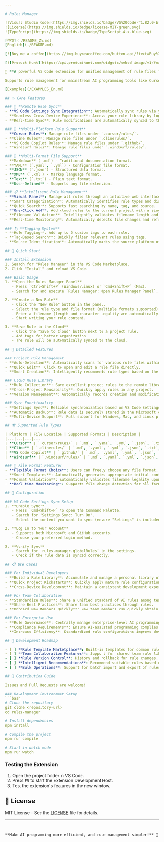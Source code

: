 ```yaml
---

# Rules Manager

![Visual Studio Code](https://img.shields.io/badge/VS%20Code-^1.82.0-blue.svg)
![License](https://img.shields.io/badge/license-MIT-green.svg)
![TypeScript](https://img.shields.io/badge/TypeScript-4.x-blue.svg)

[中文](./README_Zh.md)
[English](./README.md)

[![Buy me a coffee](https://img.buymeacoffee.com/button-api/?text=Buy%20me%20a%20coffee&emoji=☕&slug=ponyred&button_colour=5F7FFF&font_colour=ffffff&font_family=Cookie&outline_colour=000000&coffee_colour=FFDD00)](https://www.buymeacoffee.com/ponyred)

[![Product Hunt](https://api.producthunt.com/widgets/embed-image/v1/featured.svg?post_id=1013747&theme=light&t=1757233599329)](https://www.producthunt.com/products/ruels-manager?embed=true&utm_source=badge-featured&utm_medium=badge&utm_source=badge-ruels&#0045;manager)

🚀 **A powerful VS Code extension for unified management of rule files for various AI programming tools**

Supports rule management for mainstream AI programming tools like Cursor, Cline, VS Code Copilot, and Windsurf, providing features such as cloud sync, tag classification, and one-click add to local projects.

[Examples](/EXAMPLES_En.md)

## ✨ Core Features

### 🔄 **Remote Rule Sync**
- **VS Code Settings Sync Integration**: Automatically sync rules via your VS Code account.
- **Seamless Cross-Device Experience**: Access your rule library by logging into your VS Code account on any device.
- **Real-time Sync**: Rule modifications are automatically synced to the cloud, no manual action required.

### 🎯 **Multi-Platform Rule Support**
- **Cursor Rules**: Manage rule files under `.cursor/rules/`.
- **Cline Rules**: Manage rule files under `.clinerules/`.
- **VS Code Copilot Rules**: Manage rule files under `.github/`.
- **Windsurf Rules**: Manage rule files under `.windsurf/rules/`.

### 📄 **Multi-Format File Support**
- **Markdown** (`.md`) - Traditional documentation format.
- **YAML** (`.yaml`, `.yml`) - Configuration file format.
- **JSON** (`.json`) - Structured data format.
- **XML** (`.xml`) - Markup language format.
- **Text** (`.txt`) - Plain text format.
- **User-Defined** - Supports any file extension.

### 📋 **Intelligent Rule Management**
- **Visual Panel**: Manage all rules through an intuitive web interface.
- **Smart Categorization**: Automatically identifies rule types and displays them in categories.
- **Quick Search**: Supports fast searching by name, tag, and source.
- **One-Click Add**: Add cloud rules to the current project with a single click.
- **Filename Validation**: Intelligently validates filename length and character legality.
- **Real-time Monitoring**: Automatically detects file changes and refreshes the rule list.

### 🏷️ **Tagging System**
- **Rule Tagging**: Add up to 5 custom tags to each rule.
- **Tag-Based Search**: Quickly filter relevant rules using tags.
- **Source Identification**: Automatically marks the source platform of a rule.

## 🚀 Quick Start

### Install Extension
1. Search for "Rules Manager" in the VS Code Marketplace.
2. Click "Install" and reload VS Code.

### Basic Usage
1. **Open the Rules Manager Panel**
   - Press `Ctrl+Shift+P` (Windows/Linux) or `Cmd+Shift+P` (Mac).
   - Search for and execute `Rules Manager: Open Rules Manager Panel`.

2. **Create a New Rule**
   - Click the "New Rule" button in the panel.
   - Select the rule type and file format (multiple formats supported).
   - Enter a filename (length and character legality are automatically validated).
   - Start writing your rule content.

3. **Save Rule to the Cloud**
   - Click the "Save to Cloud" button next to a project rule.
   - Add tags for better organization.
   - The rule will be automatically synced to the cloud.

## 📖 Detailed Features

### Project Rule Management
- **Auto-Detection**: Automatically scans for various rule files within the project.
- **Quick Edit**: Click to open and edit a rule file directly.
- **Smart Creation**: Intelligently recommends rule types based on the current project environment.

### Cloud Rule Library
- **Rule Collection**: Save excellent project rules to the remote library.
- **Cross-Project Reusability**: Quickly apply rules in any project.
- **Version Management**: Automatically records creation and modification times for rules.

### Sync Functionality
- **Settings Sync**: Reliable synchronization based on VS Code Settings Sync.
- **Automatic Backup**: Rule data is securely stored in the Microsoft cloud.
- **Multi-Device Support**: Full support for Windows, Mac, and Linux platforms.

## 🛠️ Supported Rule Types

| Platform | File Location | Supported Formats | Description |
|---|---|---|---|
| **Cursor** | `.cursor/rules/` | `.md`, `.yaml`, `.yml`, `.json`, `.txt`, `.xml` | Rules for the Cursor AI programming assistant. |
| **Cline** | `.clinerules/` | `.md`, `.yaml`, `.yml`, `.json`, `.txt`, `.xml` | Rules for the Cline AI assistant. |
| **VS Code Copilot** | `.github/` | `.md`, `.yaml`, `.yml`, `.json`, `.txt`, `.xml` | Rules for GitHub Copilot. |
| **Windsurf** | `.windsurf/rules/` | `.md`, `.yaml`, `.yml`, `.json`, `.txt`, `.xml` | Rules for Windsurf AI. |

### 📝 File Format Features
- **Flexible Format Choice**: Users can freely choose any file format.
- **Smart Templates**: Automatically generates appropriate initial content based on the file format.
- **Format Validation**: Automatically validates filename legality upon creation (≤50 characters, no illegal characters).
- **Real-time Monitoring**: Supports file change detection for all formats.

## 🔧 Configuration

### VS Code Settings Sync Setup
1. **Enable Sync**
   - Press `Cmd+Shift+P` to open the Command Palette.
   - Search for "Settings Sync: Turn On".
   - Select the content you want to sync (ensure "Settings" is included).

2. **Log In to Your Account**
   - Supports both Microsoft and GitHub accounts.
   - Choose your preferred login method.

3. **Verify Sync**
   - Search for `rules-manager.globalRules` in the settings.
   - Check if the rule data is synced correctly.

## 📋 Use Cases

### For Individual Developers
- **Build a Rule Library**: Accumulate and manage a personal library of AI prompts.
- **Quick Project Kickstarts**: Quickly apply mature rule configurations to new projects.
- **Cross-Device Development**: Maintain a consistent development experience across different devices.

### For Team Collaboration
- **Standardize Rules**: Share a unified standard of AI rules among team members.
- **Share Best Practices**: Share team best practices through rules.
- **Onboard New Members Quickly**: New team members can quickly obtain project rule configurations.

### For Enterprise Use
- **Rule Governance**: Centrally manage enterprise-level AI programming rules.
- **Compliance Requirements**: Ensure AI-assisted programming complies with corporate standards.
- **Increase Efficiency**: Standardized rule configurations improve development efficiency.

## 🚀 Development Roadmap

- [ ] **Rule Template Marketplace**: Built-in templates for common rules.
- [ ] **Team Collaboration Features**: Support for shared team rule libraries.
- [ ] **Rule Version Control**: History and rollback for rule changes.
- [ ] **Intelligent Recommendations**: Recommend suitable rules based on the project type.
- [ ] **Bulk Operations**: Support for batch import and export of rules.

## 🤝 Contribution Guide

Issues and Pull Requests are welcome!

### Development Environment Setup
```bash
# Clone the repository
git clone <repository-url>
cd rules-manager

# Install dependencies
npm install

# Compile the project
npm run compile

# Start in watch mode
npm run watch
```

### Testing the Extension
1. Open the project folder in VS Code.
2. Press `F5` to start the Extension Development Host.
3. Test the extension's features in the new window.

## 📄 License

MIT License - See the [LICENSE](LICENSE) file for details.

---
```


**Make AI programming more efficient, and rule management simpler!** 🎉
